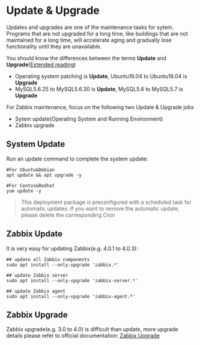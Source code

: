 # Update & Upgrade

Updates and upgrades are one of the maintenance tasks for sytem. Programs that are not upgraded for a long time, like buildings that are not maintained for a long time, will accelerate aging and gradually lose functionality until they are unavailable.

You should know the differences between the terms **Update** and **Upgrade**([Extended reading](https://support.websoft9.com/docs/faq/tech-upgrade.html#update-vs-upgrade))
- Operating system patching is **Update**, Ubuntu16.04 to Ubuntu18.04 is **Upgrade**
- MySQL5.6.25 to MySQL5.6.30 is **Update**, MySQL5.6 to MySQL5.7 is **Upgrade**

For Zabbix maintenance, focus on the following two Update & Upgrade jobs

- Sytem update(Operating System and Running Environment) 
- Zabbix upgrade 

## System Update

Run an update command to complete the system update:

``` shell
#For Ubuntu&Debian
apt update && apt upgrade -y

#For Centos&Redhat
yum update -y
```
> This deployment package is preconfigured with a scheduled task for automatic updates. If you want to remove the automatic update, please delete the corresponding Cron

## Zabbix Update

It is very easy for updating Zabbix(e.g. 4.0.1 to 4.0.3):

```
## update all Zabbix components
sudo apt install --only-upgrade 'zabbix.*'

## update Zabbix server
sudo apt install --only-upgrade 'zabbix-server.*'

## update Zabbix agent 
sudo apt install --only-upgrade 'zabbix-agent.*'
```

## Zabbix Upgrade

Zabbix upgrade(e.g. 3.0 to 4.0) is difficult than update, more upgrade details please refer to official documentation: [Zabbix Upgrade](https://www.zabbix.com/documentation/4.0/zh/manual/installation/upgrade)